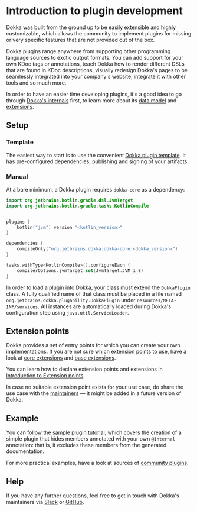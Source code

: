 # Introduction to plugin development

Dokka was built from the ground up to be easily extensible and highly customizable, which allows the community to 
implement plugins for missing or very specific features that are not provided out of the box.

Dokka plugins range anywhere from supporting other programming language sources to exotic output formats. You can add 
support for your own KDoc tags or annotations, teach Dokka how to render different DSLs that are found in KDoc 
descriptions, visually redesign Dokka's pages to be seamlessly integrated into your company's website, integrate 
it with other tools and so much more.

In order to have an easier time developing plugins, it's a good idea to go through
[Dokka's internals](../architecture/architecture_overview.md) first, to learn more about its
[data model](../architecture/data_model/documentable_model.md) and 
[extensions](../architecture/extension_points/extension_points.md).

## Setup

### Template 

The easiest way to start is to use the convenient [Dokka plugin template](https://github.com/Kotlin/dokka-plugin-template).
It has pre-configured dependencies, publishing and signing of your artifacts.

### Manual

At a bare minimum, a Dokka plugin requires `dokka-core` as a dependency:

```kotlin
import org.jetbrains.kotlin.gradle.dsl.JvmTarget
import org.jetbrains.kotlin.gradle.tasks.KotlinCompile


plugins {
    kotlin("jvm") version "<kotlin_version>"
}

dependencies {
    compileOnly("org.jetbrains.dokka:dokka-core:<dokka_version>")
}

tasks.withType<KotlinCompile>().configureEach {
    compilerOptions.jvmTarget.set(JvmTarget.JVM_1_8)
}
```

In order to load a plugin into Dokka, your class must extend the `DokkaPlugin` class. A fully qualified name of that class
must be placed in a file named `org.jetbrains.dokka.plugability.DokkaPlugin` under `resources/META-INF/services`. 
All instances are automatically loaded during Dokka's configuration step using `java.util.ServiceLoader`.

## Extension points 

Dokka provides a set of entry points for which you can create your own implementations. If you are not sure which
extension points to use, have a look at [core extensions](../architecture/extension_points/core_extension_points.md) and
[base extensions](../architecture/extension_points/base_plugin.md).

You can learn how to declare extension points and extensions in
[Introduction to Extension points](../architecture/extension_points/extension_points.md).

In case no suitable extension point exists for your use case, do share the use case with the 
[maintainers](../community/slack.md) — it might be added in a future version of Dokka.

## Example

You can follow the [sample plugin tutorial](sample-plugin-tutorial.md), which covers the creation of a simple plugin 
that hides members annotated with your own `@Internal` annotation: that is, it excludes these members from the generated
documentation.

For more practical examples, have a look at sources of 
[community plugins](https://kotlinlang.org/docs/dokka-plugins.html#notable-plugins).

## Help

If you have any further questions, feel free to get in touch with Dokka's maintainers via [Slack](../community/slack.md) 
or [GitHub](https://github.com/kotlin/dokka).
